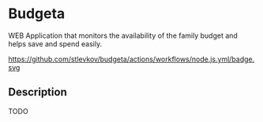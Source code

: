 # Budgeta
WEB Application that monitors the availability of the family budget and helps save and spend easily.

https://github.com/stlevkov/budgeta/actions/workflows/node.js.yml/badge.svg

## Description
TODO
